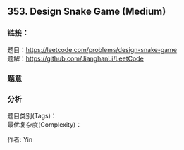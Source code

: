 ## 353. Design Snake Game (Medium)

### **链接**：
题目：https://leetcode.com/problems/design-snake-game  
题解：https://github.com/JianghanLi/LeetCode

### **题意**



### **分析**  
题目类别(Tags)：  
最优复杂度(Complexity)：  



作者: Yin
